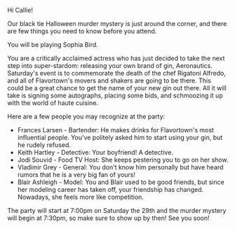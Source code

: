 Hi Callie!

Our black tie Halloween murder mystery is just around the corner, and there are few things you need to know before you attend.

You will be playing Sophia Bird.

You are a critically acclaimed actress who has just decided to take the next step into super-stardom: releasing your own brand of gin, Aeronautics. Saturday's event is to commemorate the death of the chef Rigatoni Alfredo, and all of Flavortown's movers and shakers are going to be there. This could be a great chance to get the name of your new gin out there. All it will take is signing some autographs, placing some bids, and schmoozing it up with the world of haute cuisine.

Here are a few people you may recognize at the party:

- Frances Larsen - Bartender: He makes drinks for Flavortown's most influential people. You've politely asked him to start using your gin, but he rudely refused.
- Keith Hartley - Detective: Your boyfriend! A detective.
- Jodi Souvid - Food TV Host: She keeps pestering you to go on her show.
- Vladimir Grey - General: You don't know him personally but have heard rumors that he is a very big fan of yours!
- Blair Ashleigh - Model: You and Blair used to be good friends, but since her modeling career has taken off, your friendship has changed. Nowadays, she feels more like competition.

The party will start at 7:00pm on Saturday the 29th and the murder mystery will begin at 7:30pm, so make sure to show up by then! See you soon!